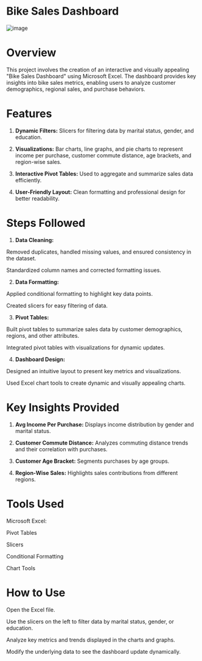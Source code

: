 # Bike Sales Dashboard 

![image](https://github.com/Shaikh-areeb/Excel-Projects/blob/main/Bike%20Sales%20Dashboard%20(Excel).png)

# Overview

This project involves the creation of an interactive and visually appealing "Bike Sales Dashboard" using Microsoft Excel. The dashboard provides key insights into bike sales metrics, enabling users to analyze customer demographics, regional sales, and purchase behaviors.

# Features

1) **Dynamic Filters:** Slicers for filtering data by marital status, gender, and education.

2) **Visualizations:** Bar charts, line graphs, and pie charts to represent income per purchase, customer commute distance, age brackets, and region-wise sales.

3) **Interactive Pivot Tables:** Used to aggregate and summarize sales data efficiently.

4) **User-Friendly Layout:** Clean formatting and professional design for better readability.

# Steps Followed

1) **Data Cleaning:**

Removed duplicates, handled missing values, and ensured consistency in the dataset.

Standardized column names and corrected formatting issues.

2) **Data Formatting:**

Applied conditional formatting to highlight key data points.

Created slicers for easy filtering of data.

3) **Pivot Tables:**

Built pivot tables to summarize sales data by customer demographics, regions, and other attributes.

Integrated pivot tables with visualizations for dynamic updates.

4) **Dashboard Design:**

Designed an intuitive layout to present key metrics and visualizations.

Used Excel chart tools to create dynamic and visually appealing charts.

# Key Insights Provided

1) **Avg Income Per Purchase:** Displays income distribution by gender and marital status.

2) **Customer Commute Distance:** Analyzes commuting distance trends and their correlation with purchases.

3) **Customer Age Bracket:** Segments purchases by age groups.

4) **Region-Wise Sales:** Highlights sales contributions from different regions.

# Tools Used

Microsoft Excel:

Pivot Tables

Slicers

Conditional Formatting

Chart Tools

# How to Use

Open the Excel file.

Use the slicers on the left to filter data by marital status, gender, or education.

Analyze key metrics and trends displayed in the charts and graphs.

Modify the underlying data to see the dashboard update dynamically.


